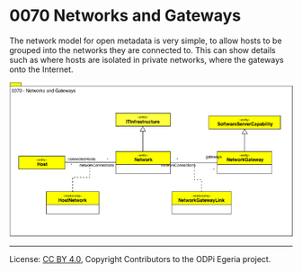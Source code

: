 <!-- SPDX-License-Identifier: CC-BY-4.0 -->
<!-- Copyright Contributors to the ODPi Egeria project. -->

# 0070 Networks and Gateways

The network model for open metadata is very simple,
to allow hosts to be grouped into the networks they are connected to.
This can show details such as where hosts are isolated in private networks,
where the gateways onto the Internet. 

![UML](0070-Networks-and-Gateways.png)



----
License: [CC BY 4.0](https://creativecommons.org/licenses/by/4.0/),
Copyright Contributors to the ODPi Egeria project.